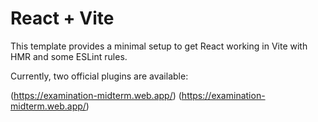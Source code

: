 # React + Vite

This template provides a minimal setup to get React working in Vite with HMR and some ESLint rules.

Currently, two official plugins are available:

(https://examination-midterm.web.app/)
(https://examination-midterm.web.app/)
